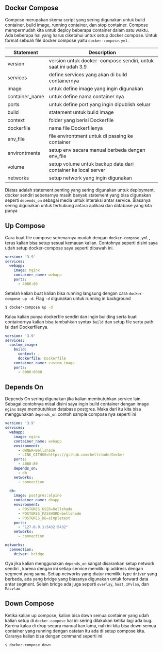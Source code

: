 ## Docker Compose
Compose merupakan skema script yang sering digunakan untuk build container, build image, running container, dan stop container. Compose mempermudah kita untuk deploy beberapa container dalam satu waktu. Ada beberapa hal yang harus diketahui untuk setup docker compose. Untuk format sebuah file docker compose yaitu `docker-compose.yml`.

| Statement      | Description                                                   |
|----------------|---------------------------------------------------------------|
| version        | version untuk docker-compose sendiri, untuk saat ini udah 3.9 |
| services       | define services yang akan di build containernya               |
| image          | untuk define image yang ingin digunakan                       |
| container_name | untuk define nama container nya                               |
| ports          | untuk define port yang ingin dipublish keluar                 |
| build          | statement untuk build image                                   |
| context        | folder yang berisi Dockerfile                                 |
| dockerfile     | nama file Dockerfilenya                                       |
| env_file       | file environtment untuk di passing ke container               |
| environtments  | setup env secara manual berbeda dengan env_file               |
| volume         | setup volume untuk backup data dari container ke local server |
| networks       | setup network yang ingin digunakan                            |

Diatas adalah statement penting yang sering digunakan untuk deployment, docker sendiri sebenarnya masih banyak statement yang bisa digunakan seperti `depends_on` sebagai media untuk interaksi antar service. Biasanya sering digunakan untuk terhubung antara aplikasi dan database yang kita punya

## Up Compose
Cara buat file compose sebenarnya mudah dengan `docker-compose.yml` , terus kalian bisa setup sesuai kemauan kalian. Contohnya seperti disini saya udah setup docker-compose saya seperti dibawah ini.

```yml
version: '3.9'
services:
  webapp:
    image: nginx
    container_name: webapp
    ports:
      - 4000:80
```
Setelah kalian buat kalian bisa running langsung dengan cara `docker-compose up -d`. Flag `-d` digunakan untuk running in background
```bash
$ docker-compose up -d
```

Kalau kalian punya dockerfile sendiri dan ingin building serta buat containernya kalian bisa tambahkan syntax `build` dan setup file serta path isi dari Dockerfilenya. 
```yml
version: '3.9'
services:
  custom_image:
    build:
      context: .
      dockerfile: Dockerfile
    container_name: custom_image
    ports:
      - 8000:8080
```

## Depends On
Depends On sering digunakan jika kalian membutuhkan service lain. Sebagai contohnya misal disini saya ingin build container dengan image `nginx` saya membutuhkan database postgres. Maka dari itu kita bisa menggunakan `depends_on` contoh sample compose nya seperti ini

```yml
version: '3.9'
services:
  webapp:
    image: nginx
    container_name: webapp
    environment:
      - OWNER=Bellshade
      - LINK_GITHUB=https://github.com/bellshade/Docker
    ports:
      - 4000:80
    depends_on:
      - db
    networks:
      - connection
    
  db:
    image: postgres:alpine
    container_name: dbapp
    environment:
      - POSTGRES_USER=bellshade
      - POSTGRES_PASSWORD=bellshade
      - POSTGRES_DB=simpletest
    ports:
      - "127.0.0.1:5432:5432"
    networks:
      - connection

networks:
  connection:
    driver: bridge
```

Oya jika kalian menggunakan `depends_on` sangat disarankan setup network sendiri , karena dengan ini setiap service memiliki ip address dengan segment yang sama. Setiap networks yang diatur memiliki type `driver` yang berbeda, ada yang bridge yang biasanya digunakan untuk forward data antar segment. Selain bridge ada juga seperti `overlay`, `host`, `IPvlan`, dan `Macvlan`

## Down Compose
Ketika kalian up compose, kalian bisa down semua container yang udah kalian setup di `docker-compose` hal ini sering dilakukan ketika lagi ada bug. Karena kalau di drop secara manual kan lama, nah ini kita bisa down semua container yang running dengan catatan itu ada di setup compose kita. Caranya kalian bisa dengan command seperti ini
```bash
$ docker-compose down
```